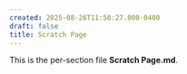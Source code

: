 ```yaml
---
created: 2025-08-26T11:58:27.000-0400
draft: false
title: Scratch Page
---
```


This is the per-section file **Scratch Page.md**.